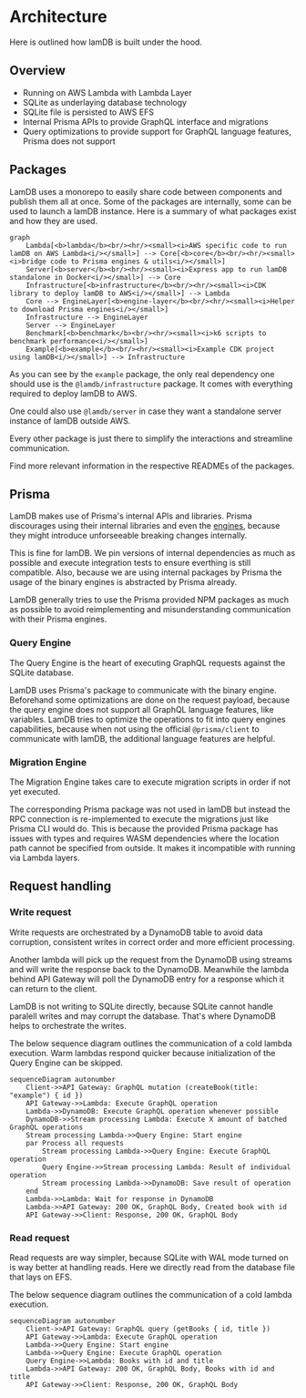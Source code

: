 # Architecture

Here is outlined how lamDB is built under the hood.

## Overview

- Running on AWS Lambda with Lambda Layer
- SQLite as underlaying database technology
- SQLite file is persisted to AWS EFS
- Internal Prisma APIs to provide GraphQL interface and migrations
- Query optimizations to provide support for GraphQL language features, Prisma does not support

## Packages

LamDB uses a monorepo to easily share code between components and publish them all at once.
Some of the packages are internally, some can be used to launch a lamDB instance. Here is a summary of what packages exist and how they are used.

```mermaid
graph
    Lambda[<b>lambda</b><br/><hr/><small><i>AWS specific code to run lamDB on AWS Lambda<i/></small>] --> Core[<b>core</b><br/><hr/><small><i>bridge code to Prisma engines & utils<i/></small>]
    Server[<b>server</b><br/><hr/><small><i>Express app to run lamDB standalone in Docker<i/></small>] --> Core
    Infrastructure[<b>infrastructure</b><br/><hr/><small><i>CDK library to deploy lamDB to AWS<i/></small>] --> Lambda
    Core --> EngineLayer[<b>engine-layer</b><br/><hr/><small><i>Helper to download Prisma engines<i/></small>]
    Infrastructure --> EngineLayer
    Server --> EngineLayer
    Benchmark[<b>benchmark</b><br/><hr/><small><i>k6 scripts to benchmark performance<i/></small>]
    Example[<b>example</b><br/><hr/><small><i>Example CDK project using lamDB<i/></small>] --> Infrastructure
```

As you can see by the `example` package, the only real dependency one should use is the `@lamdb/infrastructure` package. It comes with everything required to deploy lamDB to AWS.

One could also use `@lamdb/server` in case they want a standalone server instance of lamDB outside AWS.

Every other package is just there to simplify the interactions and streamline communication.

Find more relevant information in the respective READMEs of the packages.

## Prisma

LamDB makes use of Prisma's internal APIs and libraries. Prisma discourages using their internal libraries and even the [engines](https://www.prisma.io/docs/concepts/components/prisma-engines), because they might introduce unforseeable breaking changes internally.

This is fine for lamDB. We pin versions of internal dependencies as much as possible and execute integration tests to ensure everthing is still compatible. Also, because we are using internal packages by Prisma the usage of the binary engines is abstracted by Prisma already.

LamDB generally tries to use the Prisma provided NPM packages as much as possible to avoid reimplementing and misunderstanding communication with their Prisma engines.

### Query Engine

The Query Engine is the heart of executing GraphQL requests against the SQLite database.

LamDB uses Prisma's package to communicate with the binary engine. Beforehand some optimizations are done on the request payload, because the query engine does not support all GraphQL language features, like variables. LamDB tries to optimize the operations to fit into query engines capabilities, because when not using the official `@prisma/client` to communicate with lamDB, the additional language features are helpful.

### Migration Engine

The Migration Engine takes care to execute migration scripts in order if not yet executed.

The corresponding Prisma package was not used in lamDB but instead the RPC connection is re-implemented to execute the migrations just like Prisma CLI would do.
This is because the provided Prisma package has issues with types and requires WASM dependencies where the location path cannot be specified from outside. It makes it incompatible with running via Lambda layers.

## Request handling

### Write request

Write requests are orchestrated by a DynamoDB table to avoid data corruption, consistent writes in correct order and more efficient processing.

Another lambda will pick up the request from the DynamoDB using streams and will write the response back to the DynamoDB. Meanwhile the lambda behind API Gateway will poll the DynamoDB entry for a response which it can return to the client.

LamDB is not writing to SQLite directly, because SQLite cannot handle paralell writes and may corrupt the database. That's where DynamoDB helps to orchestrate the writes.

The below sequence diagram outlines the communication of a cold lambda execution. Warm lambdas respond quicker because initialization of the Query Engine can be skipped.

```mermaid
sequenceDiagram autonumber
    Client->>API Gateway: GraphQL mutation (createBook(title: "example") { id })
    API Gateway->>Lambda: Execute GraphQL operation
    Lambda->>DynamoDB: Execute GraphQL operation whenever possible
    DynamoDB->>Stream processing Lambda: Execute X amount of batched GraphQL operations
    Stream processing Lambda->>Query Engine: Start engine
    par Process all requests
        Stream processing Lambda->>Query Engine: Execute GraphQL operation
        Query Engine->>Stream processing Lambda: Result of individual operation
        Stream processing Lambda->>DynamoDB: Save result of operation
    end
    Lambda->>Lambda: Wait for response in DynamoDB
    Lambda->>API Gateway: 200 OK, GraphQL Body, Created book with id
    API Gateway->>Client: Response, 200 OK, GraphQL Body
```

### Read request

Read requests are way simpler, because SQLite with WAL mode turned on is way better at handling reads. Here we directly read from the database file that lays on EFS.

The below sequence diagram outlines the communication of a cold lambda execution.

```mermaid
sequenceDiagram autonumber
    Client->>API Gateway: GraphQL query (getBooks { id, title })
    API Gateway->>Lambda: Execute GraphQL operation
    Lambda->>Query Engine: Start engine
    Lambda->>Query Engine: Execute GraphQL operation
    Query Engine->>Lambda: Books with id and title
    Lambda->>API Gateway: 200 OK, GraphQL Body, Books with id and title
    API Gateway->>Client: Response, 200 OK, GraphQL Body
```
